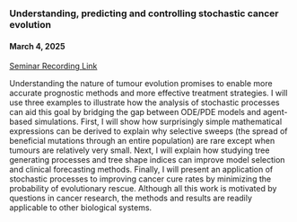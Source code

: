 ### Understanding, predicting and controlling stochastic cancer evolution

#### March 4, 2025

[Seminar Recording Link](https://www.youtube.com/watch?v=E0nO9VfVUX8)

Understanding the nature of tumour evolution promises to enable more accurate prognostic methods and more effective treatment strategies. I will use three examples to illustrate how the analysis of stochastic processes can aid this goal by bridging the gap between ODE/PDE models and agent-based simulations. First, I will show how surprisingly simple mathematical expressions can be derived to explain why selective sweeps (the spread of beneficial mutations through an entire population) are rare except when tumours are relatively very small. Next, I will explain how studying tree generating processes and tree shape indices can improve model selection and clinical forecasting methods. Finally, I will present an application of stochastic processes to improving cancer cure rates by minimizing the probability of evolutionary rescue. Although all this work is motivated by questions in cancer research, the methods and results are readily applicable to other biological systems.
